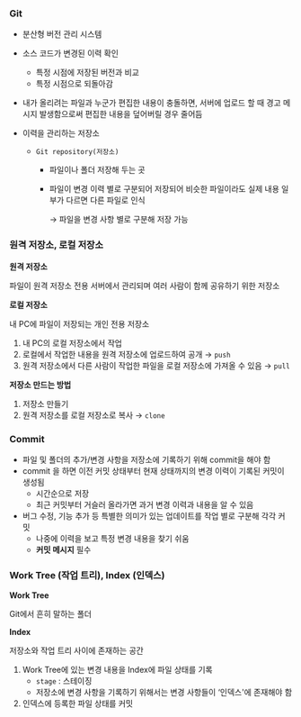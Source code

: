 ### Git

- 분산형 버전 관리 시스템
- 소스 코드가 변경된 이력 확인
    - 특정 시점에 저장된 버전과 비교
    - 특정 시점으로 되돌아감
- 내가 올리려는 파일과 누군가 편집한 내용이 충돌하면, 서버에 업로드 할 때 경고 메시지 발생함으로써 편집한 내용을 덮어버릴 경우 줄어듬

- 이력을 관리하는 저장소
    - `Git repository(저장소)`
        - 파일이나 폴더 저장해 두는 곳
        - 파일이 변경 이력 별로 구분되어 저장되어 비슷한 파일이라도 실제 내용 일부가 다르면 다른 파일로 인식
            
            → 파일을 변경 사항 별로 구분해 저장 가능
            

### 원격 저장소, 로컬 저장소

**원격 저장소**

파일이 원격 저장소 전용 서버에서 관리되며 여러 사람이 함께 공유하기 위한 저장소

**로컬 저장소**

내 PC에 파일이 저장되는 개인 전용 저장소

1. 내 PC의 로컬 저장소에서 작업
2. 로컬에서 작업한 내용을 원격 저장소에 업로드하여 공개 → `push`
3. 원격 저장소에서 다른 사람이 작업한 파일을 로컬 저장소에 가져올 수 있음 → `pull`

**저장소 만드는 방법**

1. 저장소 만들기
2. 원격 저장소를 로컬 저장소로 복사 → `clone`

### Commit

- 파일 및 폴더의 추가/변경 사항을 저장소에 기록하기 위해 commit을 해야 함
- commit 을 하면 이전 커밋 상태부터 현재 상태까지의 변경 이력이 기록된 커밋이 생성됨
    - 시간순으로 저장
    - 최근 커밋부터 거슬러 올라가면 과거 변경 이력과 내용을 알 수 있음
- 버그 수정, 기능 추가 등 특별한 의미가 있는 업데이트를 작업 별로 구분해 각각 커밋
    - 나중에 이력을 보고 특정 변경 내용을 찾기 쉬움
    - **커밋 메시지** 필수

### Work Tree (작업 트리), Index (인덱스)

**Work Tree**

Git에서 흔히 말하는 폴더

**Index**

저장소와 작업 트리 사이에 존재하는 공간

1. Work Tree에 있는 변경 내용을 Index에 파일 상태를 기록
    - `stage` : 스테이징
    - 저장소에 변경 사항을 기록하기 위해서는 변경 사항들이 ‘인덱스'에 존재해야 함
2. 인덱스에 등록한 파일 상태를 커밋
